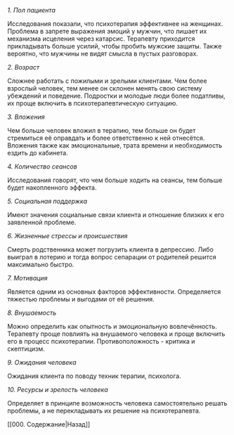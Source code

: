 *1. Пол пациента*

Исследования показали, что психотерапия эффективнее на женщинах. Проблема в запрете выражения эмоций у мужчин, что лишает их механизма исцеления через катарсис. Терапевту приходится прикладывать больше усилий, чтобы пробить мужские защиты. Также вероятно, что мужчины не видят смысла в пустых разговорах.

*2. Возраст*

Сложнее работать с пожилыми и зрелыми клиентами. Чем более взрослый человек, тем менее он склонен менять свою систему убеждений и поведение. Подростки и молодые люди более податливы, их проще включить в психотерапевтическую ситуацию.

*3. Вложения*

Чем больше человек вложил в терапию, тем больше он будет стремиться её оправдать и более ответственно к ней отнесётся. Вложения также как эмоциональные, трата времени и необходимость ездить до кабинета.

*4. Количество сеансов*

Исследования говорят, что чем больше ходить на сеансы, тем больше будет накопленного эффекта.

*5. Социальная поддержка*

Имеют значения социальные связи клиента и отношение близких к его заявленной проблеме.

*6. Жизненные стрессы и происшествия*

Смерть родственника может погрузить клиента в депрессию. Либо выиграл в лотерию и тогда вопрос сепарации от родителей решится максимально быстро.

*7. Мотивация*

Является одним из основных факторов эффективности. Определяется тяжестью проблемы и выгодами от её решения. 

*8. Внушаемость*

Можно определить как опытность и эмоциональную вовлечённость. Терапевту проще повлиять на внушаемого человека и проще включить его в процесс психотерапии. Противоположность - критика и скептицизм.

*9. Ожидания человека*

Ожидания клиента по поводу техник терапии, психолога.

*10. Ресурсы и зрелость человека*

Определяет в принципе возможность человека самостоятельно решать проблемы, а не перекладывать их решение на психотерапевта.

[[000. Содержание|Назад]]
